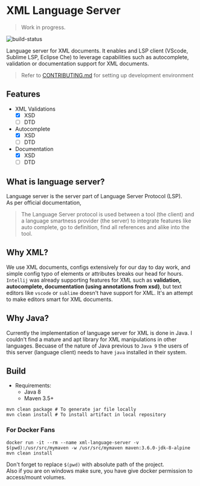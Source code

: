 # XML Language Server

> Work in progress.

![build-status](https://travis-ci.org/HandOfGod94/xml-language-server.svg?branch=master)

Language server for XML documents. It enables and LSP client (VScode, Sublime LSP, Eclipse Che) to leverage 
capabilities such as autocomplete, validation or documentation support for XML documents.

> Refer to [CONTRIBUTING.md](./CONTRIBUTING.md##setup-dev-environment) for setting up
> development environment

## Features
* XML Validations
  - [x] XSD
  - [ ] DTD
* Autocomplete
  - [x] XSD
  - [ ] DTD
* Documentation
  - [x] XSD
  - [ ] DTD

## What is language server?

Language server is the server part of Language Server Protocol (LSP).  
As per official documentation,
> The Language Server protocol is used between a tool (the client) and a language smartness provider (the server) 
> to integrate features like auto complete, go to definition, find all references and alike into the tool.

## Why XML?
We use XML documents, configs extensively for our day to day work, and simple config typo of elements or attributes
breaks our head for hours. `Intellij` was already supporting features for XML such as **validation, autocomplete,
documentation (using annotations from xsd)**, but text editors like `vscode` or `sublime` doesn't have support for XML.
It's an attempt to make editors smart for XML documents.

## Why Java?
Currently the implementation of language server for XML is done in Java. I couldn\'t find a mature and apt
library for XML manipulations in other languages. Becuase of the nature of Java previous to `Java 9` the users
of this server (language client) needs to have `java` installed in their system.

## Build

* Requirements:
  - Java 8
  - Maven 3.5+

```shell
mvn clean package # To generate jar file locally
mvn clean install # To install artifact in local repository
```

### For Docker Fans

```shell
docker run -it --rm --name xml-language-server -v $(pwd):/usr/src/mymaven -w /usr/src/mymaven maven:3.6.0-jdk-8-alpine mvn clean install
```

Don't forget to replace `$(pwd)` with absolute path of the project.  
Also if you are on windows make sure, you have give docker permission to access/mount volumes.
